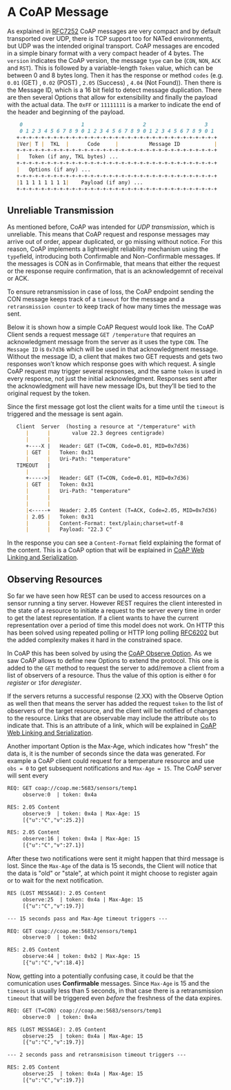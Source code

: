 # A CoAP Message

As explained in [RFC7252](https://tools.ietf.org/html/rfc7252) CoAP messages are very compact and by default transported over UDP, there is TCP support too for NATed environments, but UDP was the intended original transport. CoAP messages are encoded in a simple binary format with a very compact header of 4 bytes. The `version` indicates the CoAP version, the message `type` can be (`CON`, `NON`, `ACK` and `RST`). This is followed by a variable-length `Token` value, which can be between 0 and 8 bytes long. Then it has the response or method `codes` (e.g. `0.01` (GET) , `0.02` (POST) , `2.05` (Success) , `4.04` (Not Found)). Then there is the Message ID, which is a 16 bit field to detect message duplication. There are then several Options that allow for extensibility and finally the payload with the actual data. The `0xFF` or `11111111` is a marker to indicate the end of the header and beginning of the payload.

``` md
    0                   1                   2                   3
    0 1 2 3 4 5 6 7 8 9 0 1 2 3 4 5 6 7 8 9 0 1 2 3 4 5 6 7 8 9 0 1
   +-+-+-+-+-+-+-+-+-+-+-+-+-+-+-+-+-+-+-+-+-+-+-+-+-+-+-+-+-+-+-+-+
   |Ver| T |  TKL  |      Code     |          Message ID           |
   +-+-+-+-+-+-+-+-+-+-+-+-+-+-+-+-+-+-+-+-+-+-+-+-+-+-+-+-+-+-+-+-+
   |   Token (if any, TKL bytes) ...
   +-+-+-+-+-+-+-+-+-+-+-+-+-+-+-+-+-+-+-+-+-+-+-+-+-+-+-+-+-+-+-+-+
   |   Options (if any) ...
   +-+-+-+-+-+-+-+-+-+-+-+-+-+-+-+-+-+-+-+-+-+-+-+-+-+-+-+-+-+-+-+-+
   |1 1 1 1 1 1 1 1|    Payload (if any) ...
   +-+-+-+-+-+-+-+-+-+-+-+-+-+-+-+-+-+-+-+-+-+-+-+-+-+-+-+-+-+-+-+-+
```

## Unreliable Transmission

As mentioned before, CoAP was intended for *UDP transmission*, which is unreliable. This means that CoAP request and response messages may arrive out of order, appear duplicated, or go missing without notice. For this reason, CoAP implements a lightweight reliability mechanism using the `type`field, introducing both Confirmable and Non-Confirmable messages. If the messages is CON as in Confirmable, that means that either the request or the response require confirmation, that is an acknowledgemnt of receival or ACK.

To ensure retransmission in case of loss, the CoAP endpoint sending the CON message keeps track of a `timeout` for the message and a `retransmission counter` to keep track of how many times the message was sent.

Below it is shown how a simple CoAP Request would look like. The CoAP Client sends a request message `GET /temperature` that requires an acknowledgment message from the server as it uses the type `CON`. The `Message ID` is `0x7d36` which will be used in that acknowledgment message. Without the message ID, a client that makes two GET requests and gets two responses won’t know which response goes with which request. A single CoAP request may trigger several responses, and the same `token` is used in every response, not just the initial acknowledgment. Responses sent after the acknowledgment will have new message IDs, but they’ll be tied to the original request by the token.

Since the first message got lost the client waits for a time until the `timeout` is triggered and the message is sent again.

```md
   Client  Server  (hosting a resource at "/temperature" with 
      |      |       value 22.3 degrees centigrade)
      |      |
      +----X |   Header: GET (T=CON, Code=0.01, MID=0x7d36)
      | GET  |   Token: 0x31
      |      |   Uri-Path: "temperature"
   TIMEOUT   |
      |      |
      +----->|   Header: GET (T=CON, Code=0.01, MID=0x7d36)
      | GET  |   Token: 0x31
      |      |   Uri-Path: "temperature"
      |      |
      |      |
      |<-----+   Header: 2.05 Content (T=ACK, Code=2.05, MID=0x7d36)
      | 2.05 |   Token: 0x31
      |      |   Content-Format: text/plain;charset=utf-8
      |      |   Payload: "22.3 C"
```

In the response you can see a `Content-Format` field explaining the format of the content. This is a CoAP option that will be explained in [CoAP Web Linking and Serialization](./coaplinks.md).

## Observing Resources

So far we have seen how REST can be used to access resources on a sensor running a tiny server. However REST requires the client interested in the state of a resource to initiate a request to the server every time in order to get the latest representation. If a client wants to have the current representation over a period of time this model does not work. On HTTP this has been solved using repeated polling or HTTP long polling [RFC6202](https://tools.ietf.org/html/rfc6202) but the added complexity makes it hard in the constrained space.

In CoAP this has been solved by using the [CoAP Observe Option](https://tools.ietf.org/html/rfc7641). As we saw CoAP allows to define new Options to extend the protocol. This one is added to the `GET` method to request the server to add/remove a client from a list of observers of a resource. Thus the value of this option is either `0` for *register* or `1`for *deregister*.

If the servers returns a successful response (2.XX) with the Observe Option as well then that means the server has added the request `token` to the list of observers of the target resource, and the client will be notified of changes to the resource. Links that are observable may include the attribute `obs` to indicate that. This is an attribute of a link, which will be explained in [CoAP Web Linking and Serialization](./coaplinks.md).

Another important Option is the Max-Age, which indicates how "fresh" the data is, it is the number of seconds since the data was generated. For example a CoAP client could request for a temperature resource and use `obs = 0` to get subsequent notifications and `Max-Age = 15`. The CoAP server will sent every 

```txt
REQ: GET coap://coap.me:5683/sensors/temp1
     observe:0  | token: 0x4a

RES: 2.05 Content
     observe:9  | token: 0x4a | Max-Age: 15
     [{"u":"C","v":25.2}]

RES: 2.05 Content
     observe:16 | token: 0x4a | Max-Age: 15
     [{"u":"C","v":27.1}]
```

After these two notifications were sent it might happen that third message is lost. Since the `Max-Age` of the data is 15 seconds, the Client will notice that the data is "old" or "stale", at which point it might choose to register again or to wait for the next notification.

```txt
RES (LOST MESSAGE): 2.05 Content
     observe:25  | token: 0x4a | Max-Age: 15
     [{"u":"C","v":19.7}]

--- 15 seconds pass and Max-Age timeout triggers ---

REQ: GET coap://coap.me:5683/sensors/temp1
     observe:0  | token: 0xb2

RES: 2.05 Content
     observe:44 | token: 0xb2 | Max-Age: 15
     [{"u":"C","v":18.4}]
```

Now, getting into a potentially confusing case, it could be that the comunication uses **Confirmable** messages. Since `Max-Age` is 15 and the `timeout` is usually less than 5 seconds, in that case there is a retransmission `timeout` that will be triggered even *before* the freshness of the data expires.

```txt
REQ: GET (T=CON) coap://coap.me:5683/sensors/temp1  
     observe:0  | token: 0x4a

RES (LOST MESSAGE): 2.05 Content
     observe:25  | token: 0x4a | Max-Age: 15
     [{"u":"C","v":19.7}]

--- 2 seconds pass and retransmisison timeout triggers ---

RES: 2.05 Content
     observe:25  | token: 0x4a | Max-Age: 15
     [{"u":"C","v":19.7}]

```
